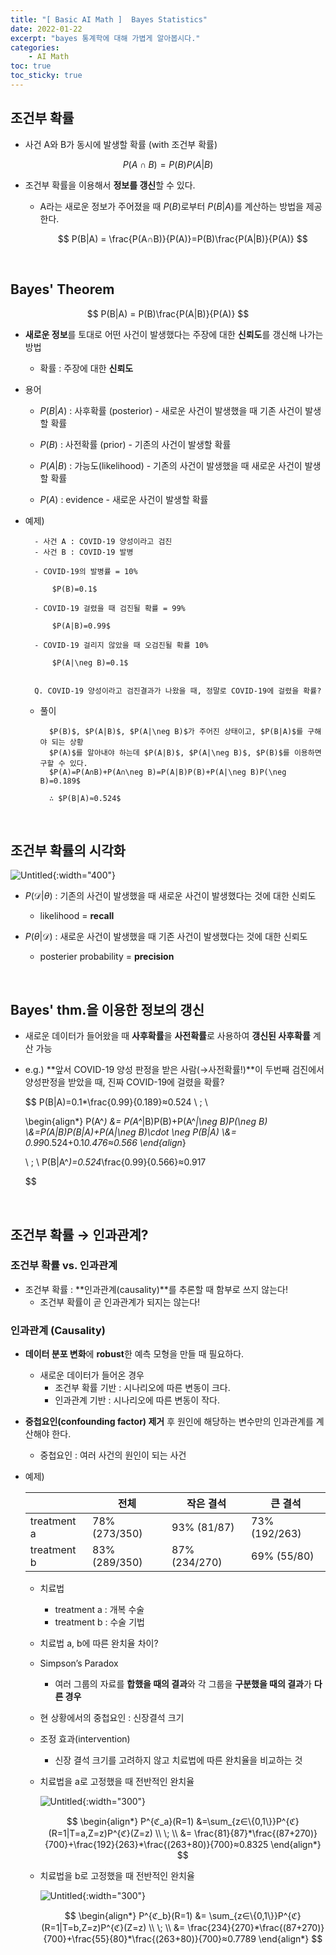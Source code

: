 ```yaml
---
title: "[ Basic AI Math ]  Bayes Statistics"
date: 2022-01-22
excerpt: "bayes 통계학에 대해 가볍게 알아봅시다."
categories: 
    - AI Math
toc: true
toc_sticky: true
---
```



## 조건부 확률

- 사건 A와 B가 동시에 발생할 확률 (with 조건부 확률)

$$
P(A∩B) = P(B)P(A|B)
$$

- 조건부 확률을 이용해서 **정보를 갱신**할 수 있다.

    - A라는 새로운 정보가 주어졌을 때 $P(B)$로부터 $P(B|A)$를 계산하는 방법을 제공한다.

        $$
        P(B|A) = \frac{P(A∩B)}{P(A)}=P(B)\frac{P(A|B)}{P(A)}
        $$

<br/>

## Bayes' Theorem

$$
P(B|A) = P(B)\frac{P(A|B)}{P(A)}
$$

- **새로운 정보**를 토대로 어떤 사건이 발생했다는 주장에 대한 **신뢰도**를 갱신해 나가는 방법
    - 확률 : 주장에 대한 **신뢰도**
- 용어
    - $P(B|A)$ : 사후확률 (posterior) - 새로운 사건이 발생했을 때 기존 사건이 발생할 확률

    - $P(B)$ : 사전확률 (prior) - 기존의 사건이 발생할 확률

    - $P(A|B)$ : 가능도(likelihood) - 기존의 사건이 발생했을 때 새로운 사건이 발생할 확률

    - $P(A)$ : evidence - 새로운 사건이 발생할 확률
- 예제)
    
    <aside>

        - 사건 A : COVID-19 양성이라고 검진  
        - 사건 B : COVID-19 발병  

        - COVID-19의 발병률 = 10%  
            
            $P(B)=0.1$  
            
        - COVID-19 걸렸을 때 검진될 확률 = 99%  
            
            $P(A|B)=0.99$  
            
        - COVID-19 걸리지 않았을 때 오검진될 확률 10%  
            
            $P(A|\neg B)=0.1$  
            

        Q. COVID-19 양성이라고 검진결과가 나왔을 때, 정말로 COVID-19에 걸렸을 확률?
    
    </aside>
    
    - 풀이
        
        <aside>
        
            $P(B)$, $P(A|B)$, $P(A|\neg B)$가 주어진 상태이고, $P(B|A)$를 구해야 되는 상황  
            $P(A)$를 알아내야 하는데 $P(A|B)$, $P(A|\neg B)$, $P(B)$를 이용하면 구할 수 있다.  
            $P(A)=P(A∩B)+P(A∩\neg B)=P(A|B)P(B)+P(A|\neg B)P(\neg B)=0.189$  
            
            ∴ $P(B|A)≈0.524$
        
        </aside>
        
<br/>

## 조건부 확률의 시각화

![Untitled](/assets/images/posts/AI_Math/bayes_statistics/1.png){:width="400"}

- $P(\mathscr{D}|\theta)$ : 기존의 사건이 발생했을 때 새로운 사건이 발생했다는 것에 대한 신뢰도

    - likelihood = **recall**

- $P(\theta|\mathscr{D})$ : 새로운 사건이 발생했을 때 기존 사건이 발생했다는 것에 대한 신뢰도

    - posterier probability = **precision**

<br/>

## Bayes' thm.을 이용한 정보의 갱신

- 새로운 데이터가 들어왔을 때 **사후확률**을 **사전확률**로 사용하여 **갱신된 사후확률** 계산 가능
- e.g.) **앞서 COVID-19 양성 판정을 받은 사람(→사전확률!)**이 두번째 검진에서 양성판정을 받았을 때, 진짜 COVID-19에 걸렸을 확률?

    $$
    P(B|A)=0.1*\frac{0.99}{0.189}≈0.524
    \\ \; \\

    \begin{align*}
    P(A^*) &= P(A^*|B)P(B)+P(A^*|\neg B)P(\neg B)
    \\&=P(A|B)P(B|A)+P(A|\neg B)\cdot \neg P(B|A)
    \\&= 0.99*0.524+0.1*0.476≈0.566
    \end{align*}

    \\ \; \\
    P(B|A^*)=0.524*\frac{0.99}{0.566}≈0.917

    $$

<br/>

## 조건부 확률 → 인과관계?

### 조건부 확률 vs. 인과관계

- 조건부 확률 : **인과관계(causality)**를 추론할 때 함부로 쓰지 않는다!
    - 조건부 확률이 곧 인과관계가 되지는 않는다!

### 인과관계 (Causality)

- **데이터 분포 변화**에 **robust**한 예측 모형을 만들 때 필요하다.
    - 새로운 데이터가 들어온 경우
        - 조건부 확률 기반 : 시나리오에 따른 변동이 크다.
        - 인과관계 기반 : 시나리오에 따른 변동이 작다.
- **중첩요인(confounding factor) 제거** 후 원인에 해당하는 변수만의 인과관계를 계산해야 한다.
    - 중첩요인 : 여러 사건의 원인이 되는 사건
- 예제)
    
    
    |  | 전체 | 작은 결석 | 큰 결석 |
    | --- | --- | --- | --- |
    | treatment a | 78% (273/350) | 93% (81/87) | 73% (192/263) |
    | treatment b | 83% (289/350) | 87% (234/270) | 69% (55/80) |
    - 치료법
        - treatment a : 개복 수술
        - treatment b : 수술 기법
    - 치료법 a, b에 따른 완치율 차이?
    - Simpson’s Paradox
        - 여러 그룹의 자료를 **합했을 때의 결과**와 각 그룹을 **구분했을 때의 결과**가 **다른 경우**
    - 현 상황에서의 중첩요인 : 신장결석 크기
    - 조정 효과(intervention)
        - 신장 결석 크기를 고려하지 않고 치료법에 따른 완치율을 비교하는 것
    - 치료법을 a로 고정했을 때 전반적인 완치율
        
        ![Untitled](/assets/images/posts/AI_Math/bayes_statistics/2.png){:width="300"}
        
        $$
        \begin{align*}
        P^{ℭ_a}(R=1)
        &=\sum_{z∈\{0,1\}}P^{ℭ}(R=1|T=a,Z=z)P^{ℭ}(Z=z)
        \\ \; \\
        &= \frac{81}{87}*\frac{(87+270)}{700}+\frac{192}{263}*\frac{(263+80)}{700}≈0.8325
        \end{align*}
        $$
        
    - 치료법을 b로 고정했을 때 전반적인 완치율
        
        ![Untitled](/assets/images/posts/AI_Math/bayes_statistics/3.png){:width="300"}
        
        $$
        \begin{align*}
        P^{ℭ_b}(R=1)
        &= \sum_{z∈\{0,1\}}P^{ℭ}(R=1|T=b,Z=z)P^{ℭ}(Z=z)
        \\ \; \\
        &= \frac{234}{270}*\frac{(87+270)}{700}+\frac{55}{80}*\frac{(263+80)}{700}≈0.7789
        \end{align*}
        $$
